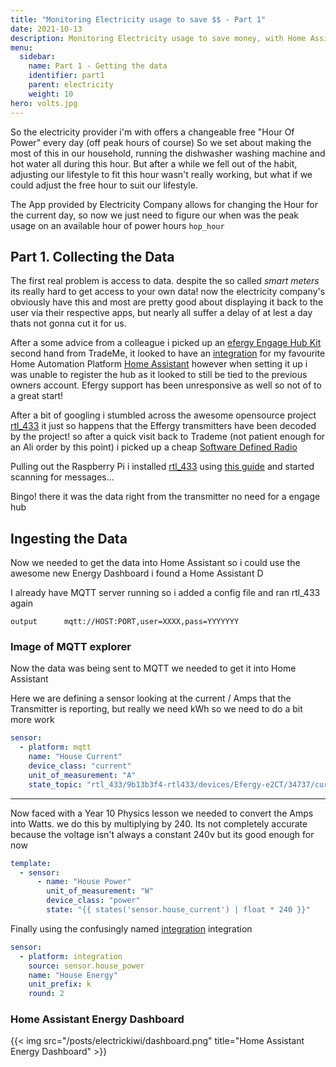```yaml
---
title: "Monitoring Electricity usage to save $$ - Part 1"
date: 2021-10-13
description: Monitoring Electricity usage to save money, with Home Assistant & Azure Functions 
menu:
  sidebar:
    name: Part 1 - Getting the data
    identifier: part1
    parent: electricity
    weight: 10
hero: volts.jpg
---
```


So the electricity provider i'm with offers a changeable free "Hour Of Power" every day (off peak hours of course) So we set about making the most of this in our household, running the dishwasher washing machine and hot water all during this hour. But after a while we fell out of the habit, adjusting our lifestyle to fit this hour wasn't really working, but what if we could adjust the free hour to suit our lifestyle.

The App provided by Electricity Company allows for changing the Hour for the current day, so now we just need to figure our when was the peak usage on an available hour of power hours `hop_hour`

## Part 1. Collecting the Data 
The first real problem is access to data. despite the so called *smart meters* its really hard to get access to your own data! now the electricity company's obviously have this and most are pretty good about displaying it back to the user via their respective apps, but nearly all suffer a delay of at lest a day thats not gonna cut it for us.

After a some advice from a colleague i picked up an [efergy Engage Hub Kit](https://efergy.com/engage/) second hand from TradeMe, it looked to have an [integration](https://www.home-assistant.io/integrations/efergy/) for my favourite Home Automation Platform [Home Assistant](https://www.home-assistant.io/) however when setting it up i was unable to register the hub as it looked to still be tied to the previous owners account. Efergy support has been unresponsive as well so not of to a great start!

After a bit of googling i stumbled across the awesome opensource project [rtl_433](https://github.com/merbanan/rtl_433) it just so happens that the Effergy transmitters have been decoded by the project! so after a quick visit back to Trademe (not patient enough for an Ali order by this point) i picked up a cheap [Software Defined Radio](https://www.trademe.co.nz/a/marketplace/electronics-photography/home-audio/amplifiers-tuners/listing/329576599) 

Pulling out the Raspberry Pi i installed [rtl_433](https://github.com/merbanan/rtl_433) using [this guide](https://www.sensorsiot.org/install-rtl_433-for-a-sdr-rtl-dongle-on-a-raspberry-pi/) and started scanning for messages...


Bingo! there it was the data right from the transmitter no need for a engage hub

## Ingesting the Data
Now we needed to get the data into Home Assistant so i could use the awesome new Energy Dashboard i found a Home Assistant D

I already have MQTT server running so i added a config file and ran rtl_433 again
```
output      mqtt://HOST:PORT,user=XXXX,pass=YYYYYYY
```
### Image of MQTT explorer

Now the data was being sent to MQTT we needed to get it into Home Assistant

Here we are defining a sensor looking at the current / Amps that the Transmitter is reporting, but really we need kWh so we need to do a bit more work
```yml
sensor:
  - platform: mqtt
    name: "House Current"
    device_class: "current"
    unit_of_measurement: "A"
    state_topic: "rtl_433/9b13b3f4-rtl433/devices/Efergy-e2CT/34737/current"
```

---


Now faced with a Year 10 Physics lesson we needed to convert the Amps into Watts. we do this by multiplying by 240. 
Its not completely accurate because the voltage isn't always a constant 240v but its good enough for now

```yml
template:
  - sensor:
      - name: "House Power"
        unit_of_measurement: "W"
        device_class: "power"
        state: "{{ states('sensor.house_current') | float * 240 }}"
```

Finally using the confusingly named [integration](https://www.home-assistant.io/integrations/integration/) integration

```yml
sensor:
  - platform: integration
    source: sensor.house_power
    name: "House Energy"
    unit_prefix: k
    round: 2

```

### Home Assistant Energy Dashboard
{{< img src="/posts/electrickiwi/dashboard.png" title="Home Assistant Energy Dashboard" >}}